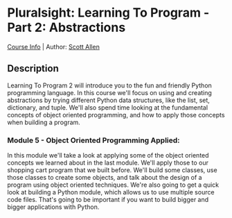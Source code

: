# Pluralsight: Learning To Program - Part 2: Abstractions
[Course Info](https://app.pluralsight.com/library/courses/learning-programming-abstractions-python) | Author: [Scott Allen](https://www.pluralsight.com/authors/scott-allen)

## Description
Learning To Program 2 will introduce you to the fun and friendly Python programming language. In this course we'll focus on using and creating abstractions by trying different Python data structures, like the list, set, dictionary, and tuple. We'll also spend time looking at the fundamental concepts of object oriented programming, and how to apply those concepts when building a program.

### Module 5 - Object Oriented Programming Applied:
In this module we'll take a look at applying some of the object oriented concepts we learned about in the last module. We'll apply those to our shopping cart program that we built before. We'll build some classes, use those classes to create some objects, and talk about the design of a program using object oriented techniques. We're also going to get a quick look at building a Python module, which allows us to use multiple source code files. That's going to be important if you want to build bigger and bigger applications with Python.